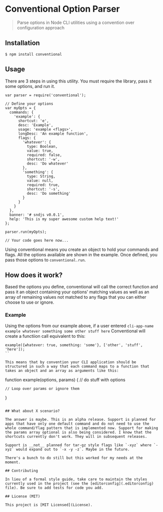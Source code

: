 # Conventional Option Parser

> Parse options in Node CLI utilities using a convention over configuration approach

## Installation

    $ npm install conventional

## Usage

There are 3 steps in using this utility. You must require the library, pass it some options, and run it.

```
var parser = require('conventional');

// Define your options
var myOpts = {
  commands: {
    'example': {
      shortcut: 'e',
      desc: 'Example',
      usage: 'example <flags>',
      longDesc: 'An example function',
      flags: {
        'whatever': {
          type: Boolean, 
          value: true,
          required: false,
          shortcut: '-w',
          desc: 'Do whatever'
        },
        'something': {
          type: String,
          value: null,
          required: true,
          shortcut: '-s',
          desc: 'Do something'
        }
      }
    }
  },
  banner: '# sndjs v0.0.1',
  help: 'This is my super awesome custom help text!'
};

parser.run(myOpts);

// Your code goes here now...
```

Using conventional means you create an object to hold your commands and flags. All the options available are shown in the example. Once defined, you pass those options to `conventional.run`.

## How does it work?

Based the options you define, conventional will call the correct function and pass it an object containing your options' matching values as well as an array of remaining values not matched to any flags that you can either choose to use or ignore.

### Example

Using the options from our example above, if a user entered `cli-app-name example whatever something some other stuff here` Conventional will create a functiion call equivalent to this:

```
example({whatever: true, something: 'some'}, ['other', 'stuff', 'here']);
``

This means that by convention your CLI application should be structured in such a way that each command maps to a function that takes an object and an array as arguments like this:

```
function example(options, params) {
	// do stuff with options

	// Loop over params or ignore them
}
```

## What about X scenario?

The answer is maybe. This is an alpha release. Support is planned for apps that have only one default command and do not need to use the whole command/flag pattern that is implemented now. Support for making the params array optional is also being considered. I know that the shortcuts currently don't work. They will in subsequent releases.

Support is __not__ planned for tar-gz style flags like `-xyz` where `-xyz` would expand out to `-x -y -z`. Maybe in the future.

There's a bunch to do still but this worked for my needs at the moment.

## Contributing

In lieu of a formal style guide, take care to maintain the styles currently used in the project (see the [editorconfig](.editorconfig) file). Be sure to add tests for code you add.

## License (MIT)

This project is [MIT Licensed](License).